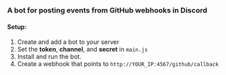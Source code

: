 ### A bot for posting events from GitHub webhooks in Discord

#### Setup:
1. Create and add a bot to your server
2. Set the **token**, **channel**, and **secret** in `main.js`
3. Install and run the bot.
4. Create a webhook that points to `http://YOUR_IP:4567/github/callback`
